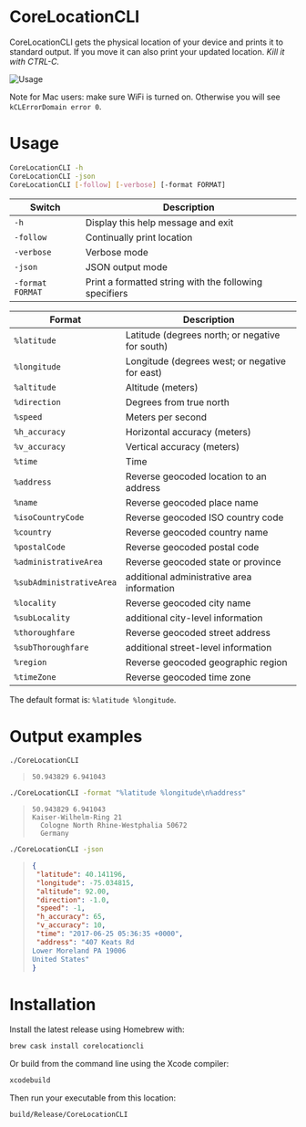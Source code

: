 # CoreLocationCLI

CoreLocationCLI gets the physical location of your device and prints it to standard output. If you move it can also print your updated location. *Kill it with CTRL-C.*

![Usage](https://cloud.githubusercontent.com/assets/382183/25063655/52c11234-221d-11e7-81fb-0f8712dac393.gif)

Note for Mac users: make sure WiFi is turned on. Otherwise you will see `kCLErrorDomain error 0`.

# Usage

```sh
CoreLocationCLI -h
CoreLocationCLI -json
CoreLocationCLI [-follow] [-verbose] [-format FORMAT]
```

| Switch           | Description                              |
| ---------------- | ---------------------------------------- |
| `-h`             | Display this help message and exit       |
| `-follow`        | Continually print location               |
| `-verbose`       | Verbose mode                             |
| `-json`          | JSON output mode                         |
| `-format FORMAT` | Print a formatted string with the following specifiers |

| Format         | Description                              |
| -------------- | ---------------------------------------- |
| `%latitude`   | Latitude (degrees north; or negative for south) |
| `%longitude`  | Longitude (degrees west; or negative for east) |
| `%altitude`   | Altitude (meters)                        |
| `%direction`  | Degrees from true north                  |
| `%speed`      | Meters per second                        |
| `%h_accuracy` | Horizontal accuracy (meters)             |
| `%v_accuracy` | Vertical accuracy (meters)               |
| `%time`       | Time                                     |
| `%address`    | Reverse geocoded location to an address  |
| `%name`       | Reverse geocoded place name
| `%isoCountryCode` | Reverse geocoded ISO country code
| `%country` | Reverse geocoded country name
| `%postalCode` | Reverse geocoded postal code
| `%administrativeArea` | Reverse geocoded state or province
| `%subAdministrativeArea` | additional administrative area information
| `%locality` | Reverse geocoded city name
| `%subLocality` | additional city-level information
| `%thoroughfare` | Reverse geocoded street address
| `%subThoroughfare` | additional street-level information
| `%region` | Reverse geocoded geographic region
| `%timeZone` | Reverse geocoded time zone

The default format is: `%latitude %longitude`.

# Output examples

```sh
./CoreLocationCLI
```

> ```
> 50.943829 6.941043
> ```

```sh
./CoreLocationCLI -format "%latitude %longitude\n%address"
```

> ```
> 50.943829 6.941043
> Kaiser-Wilhelm-Ring 21
> 	Cologne North Rhine-Westphalia 50672
> 	Germany
> ```

```sh
./CoreLocationCLI -json
```

>```json
>{
>  "latitude": 40.141196,
>  "longitude": -75.034815,
>  "altitude": 92.00,
>  "direction": -1.0,
>  "speed": -1,
>  "h_accuracy": 65,
>  "v_accuracy": 10,
>  "time": "2017-06-25 05:36:35 +0000",
>  "address": "407 Keats Rd
>Lower Moreland PA 19006
>United States"
>}
>```

# Installation

Install the latest release using Homebrew with:

```sh
brew cask install corelocationcli
```

Or build from the command line using the Xcode compiler:

```sh
xcodebuild
```

Then run your executable from this location:

```sh
build/Release/CoreLocationCLI
```

